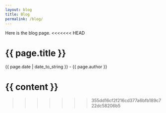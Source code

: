 ```yaml
---
layout: blog
title: Blog
permalink: /blog/
---
```


Here is the blog page.
<<<<<<< HEAD

<h1>{{ page.title }}</h1>
<p>{{ page.date | date_to_string }} - {{ page.author }}</p>

{{ content }}
=======
>>>>>>> 355dd16cf2f216cd377a6bfb189c722dc58206b5
